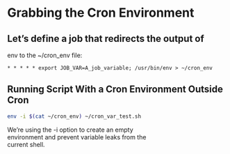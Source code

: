 # Grabbing the Cron Environment  

## Let’s define a job that redirects the output of  
env to the ~/cron_env file:  
```crontab -l
* * * * * export JOB_VAR=A_job_variable; /usr/bin/env > ~/cron_env
```

## Running Script With a Cron Environment Outside Cron  
```sh
env -i $(cat ~/cron_env) ~/cron_var_test.sh
```
We’re using the -i option to create an empty  
environment and prevent variable leaks from the  
current shell.  
